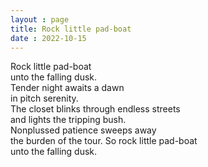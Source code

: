 ```yaml
---
layout : page
title: Rock little pad-boat
date : 2022-10-15
---
```


Rock little pad-boat  
unto the falling dusk.  
Tender night awaits a dawn  
in pitch serenity.  
The closet blinks through endless streets  
and lights the tripping bush.  
Nonplussed patience sweeps away  
the burden of the tour.
So rock little pad-boat  
unto the falling dusk.  
